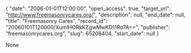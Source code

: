 {
  "date": "2006-01-01T12:00:00", 
  "open_access": true, 
  "target_url": "http://www.freemasonrycares.org/", 
  "description": null, 
  "end_date": null, 
  "title": "Freemasonry Cares", 
  "record_id": "20060101T120000/XumlHORkKZgwMwKD11Ro7A==", 
  "publisher": "freemasonrycares.org", 
  "slug": 65208404, 
  "start_date": null
}

None
